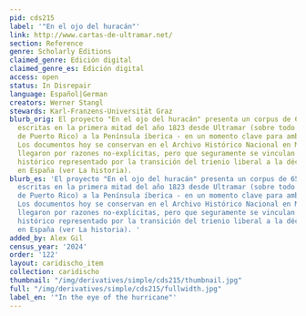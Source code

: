 ```yaml
---
pid: cds215
label: '"En el ojo del huracán"'
link: http://www.cartas-de-ultramar.net/
section: Reference
genre: Scholarly Editions
claimed_genre: Edición digital
claimed_genre_es: Edición digital
access: open
status: In Disrepair
language: Español|German
creators: Werner Stangl
stewards: Karl-Franzens-Universität Graz
blurb_orig: El proyecto "En el ojo del huracán" presenta un corpus de 65 cartas privadas
  escritas en la primera mitad del año 1823 desde Ultramar (sobre todo desde la isla
  de Puerto Rico) a la Península íberica - en un momento clave para ambas hemisferas.
  Los documentos hoy se conservan en el Archivo Histórico Nacional en Madrid, adonde
  llegaron por razones no-explícitas, pero que seguramente se vinculan al punto crítico
  histórico representado por la transición del trienio liberal a la década ominosa
  en España (ver La historia).
blurb_es: 'El proyecto "En el ojo del huracán" presenta un corpus de 65 cartas privadas
  escritas en la primera mitad del año 1823 desde Ultramar (sobre todo desde la isla
  de Puerto Rico) a la Península íberica - en un momento clave para ambas hemisferas.
  Los documentos hoy se conservan en el Archivo Histórico Nacional en Madrid, adonde
  llegaron por razones no-explícitas, pero que seguramente se vinculan al punto crítico
  histórico representado por la transición del trienio liberal a la década ominosa
  en España (ver La historia). '
added_by: Alex Gil
census_year: '2024'
order: '122'
layout: caridischo_item
collection: caridischo
thumbnail: "/img/derivatives/simple/cds215/thumbnail.jpg"
full: "/img/derivatives/simple/cds215/fullwidth.jpg"
label_en: '"In the eye of the hurricane"'
---
```

